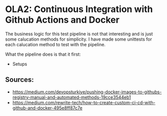 # OLA2: Continuous Integration with Github Actions and Docker

The business logic for this test pipeline is not that interesting and is just some calucation methods for simplicity. 
I have made some unittests for each calucation method to test with the pipeline. 

What the pipeline does is that it first:
* Setups 


## Sources: 

* https://medium.com/devopsturkiye/pushing-docker-images-to-githubs-registry-manual-and-automated-methods-19cce3544eb1
* https://medium.com/rewrite-tech/how-to-create-custom-ci-cd-with-github-and-docker-495e8ff87c7e